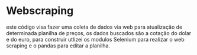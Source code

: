 # Webscraping
este código visa fazer uma coleta de dados via web para atualização de determinada planilha de preços,
os dados buscados são a cotação do dolar e do euro,
para construir utlizei os modulos Selenium para realizar o web scraping e o pandas para editar a planilha.
